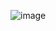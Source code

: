 ![image](https://user-images.githubusercontent.com/111041920/220100378-176782b5-d952-4e47-8101-e7036d93e6e2.png)
